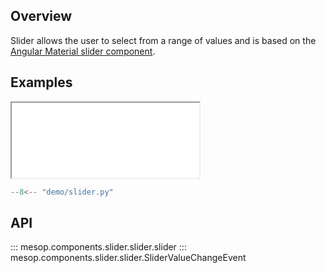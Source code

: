 ## Overview

Slider allows the user to select from a range of values and is based on the [Angular Material slider component](https://material.angular.io/components/slider/overview).

## Examples

<iframe class="component-demo" src="/mesop/demo/?demo=slider" style="height: 120px"></iframe>

```python
--8<-- "demo/slider.py"
```

## API

::: mesop.components.slider.slider.slider
::: mesop.components.slider.slider.SliderValueChangeEvent
